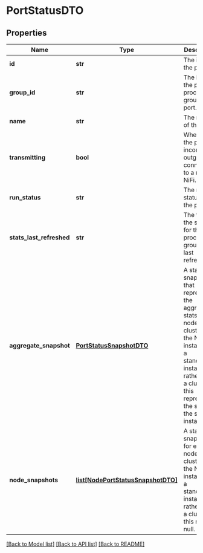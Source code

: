 # PortStatusDTO

## Properties
Name | Type | Description | Notes
------------ | ------------- | ------------- | -------------
**id** | **str** | The id of the port. | [optional] 
**group_id** | **str** | The id of the parent process group of the port. | [optional] 
**name** | **str** | The name of the port. | [optional] 
**transmitting** | **bool** | Whether the port has incoming or outgoing connections to a remote NiFi. | [optional] [default to False]
**run_status** | **str** | The run status of the port. | [optional] 
**stats_last_refreshed** | **str** | The time the status for the process group was last refreshed. | [optional] 
**aggregate_snapshot** | [**PortStatusSnapshotDTO**](PortStatusSnapshotDTO.md) | A status snapshot that represents the aggregate stats of all nodes in the cluster. If the NiFi instance is a standalone instance, rather than a cluster, this represents the stats of the single instance. | [optional] 
**node_snapshots** | [**list[NodePortStatusSnapshotDTO]**](NodePortStatusSnapshotDTO.md) | A status snapshot for each node in the cluster. If the NiFi instance is a standalone instance, rather than a cluster, this may be null. | [optional] 

[[Back to Model list]](../README.md#documentation-for-models) [[Back to API list]](../README.md#documentation-for-api-endpoints) [[Back to README]](../README.md)


